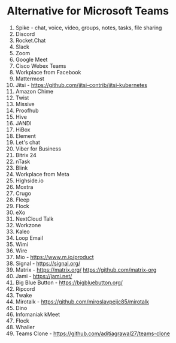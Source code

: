 # Alternative for Microsoft Teams
1. Spike - chat, voice, video, groups, notes, tasks, file sharing
2. Discord
3. Rocket.Chat
4. Slack
5. Zoom
6. Google Meet
7. Cisco Webex Teams
8. Workplace from Facebook
9. Mattermost
10. Jitsi - https://github.com/jitsi-contrib/jitsi-kubernetes
11. Amazon Chime
12. Twist
13. Missive
14. Proofhub
15. Hive
16. JANDI
17. HiBox
18. Element
19. Let's chat
20. Viber for Business
21. Bitrix 24
22. nTask
23. Blink
24. Workplace from Meta
25. Highside.io
26. Moxtra
27. Crugo
28. Fleep
29. Flock
30. eXo
31. NextCloud Talk
32. Workzone
33. Kaleo
34. Loop Email
35. Wimi
36. Wire
37. Mio - https://www.m.io/product
38. Signal - https://signal.org/
39. Matrix - https://matrix.org/ https://github.com/matrix-org
40. Jami - https://jami.net/
41. Big Blue Button - https://bigbluebutton.org/
42. Ripcord
43. Twake
44. Mirotalk - https://github.com/miroslavpejic85/mirotalk 
45. Dino
46. Infomaniak kMeet
47. Flock
48. Whaller
49. Teams Clone - https://github.com/aditiagrawal27/teams-clone
